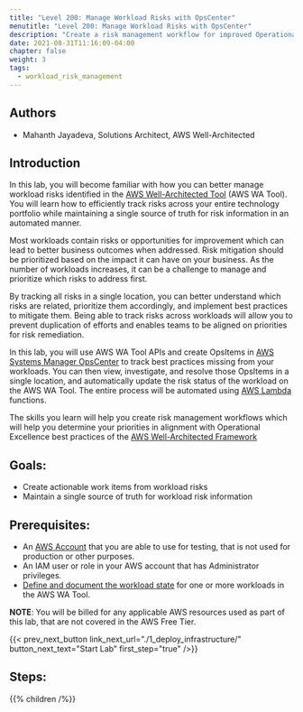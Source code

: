 ```yaml
---
title: "Level 200: Manage Workload Risks with OpsCenter"
menutitle: "Level 200: Manage Workload Risks with OpsCenter"
description: "Create a risk management workflow for improved Operational Excellence"
date: 2021-08-31T11:16:09-04:00
chapter: false
weight: 3
tags:
  - workload_risk_management
---
```

## Authors

* Mahanth Jayadeva, Solutions Architect, AWS Well-Architected

## Introduction

In this lab, you will become familiar with how you can better manage workload risks identified in the [AWS Well-Architected Tool](https://aws.amazon.com/well-architected-tool/) (AWS WA Tool). You will learn how to efficiently track risks across your entire technology portfolio while maintaining a single source of truth for risk information in an automated manner.

Most workloads contain risks or opportunities for improvement which can lead to better business outcomes when addressed. Risk mitigation should be prioritized based on the impact it can have on your business. As the number of workloads increases, it can be a challenge to manage and prioritize which risks to address first.

By tracking all risks in a single location, you can better understand which risks are related, prioritize them accordingly, and implement best practices to mitigate them. Being able to track risks across workloads will allow you to prevent duplication of efforts and enables teams to be aligned on priorities for risk remediation.

In this lab, you will use AWS WA Tool APIs and create OpsItems in [AWS Systems Manager OpsCenter](https://docs.aws.amazon.com/systems-manager/latest/userguide/OpsCenter.html) to track best practices missing from your workloads. You can then view, investigate, and resolve those OpsItems in a single location, and automatically update the risk status of the workload on the AWS WA Tool. The entire process will be automated using [AWS Lambda](https://aws.amazon.com/lambda/) functions.

The skills you learn will help you create risk management workflows which will help you determine your priorities in alignment with Operational Excellence best practices of the [AWS Well-Architected Framework](https://aws.amazon.com/architecture/well-architected/)

## Goals:

* Create actionable work items from workload risks
* Maintain a single source of truth for workload risk information

## Prerequisites:

* An [AWS Account](https://portal.aws.amazon.com/gp/aws/developer/registration/index.html) that you are able to use for testing, that is not used for production or other purposes.
* An IAM user or role in your AWS account that has Administrator privileges.
* [Define and document the workload state](https://wellarchitectedlabs.com/well-architectedtool/100_labs/100_walkthrough_of_the_well-architected_tool/) for one or more workloads in the AWS WA Tool.

**NOTE**: You will be billed for any applicable AWS resources used as part of this lab, that are not covered in the AWS Free Tier.

{{< prev_next_button link_next_url="./1_deploy_infrastructure/" button_next_text="Start Lab" first_step="true" />}}

## Steps:
{{% children /%}}
